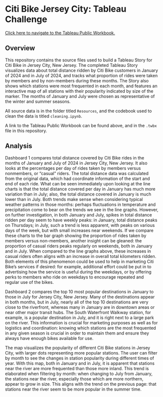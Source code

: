# Citi Bike Jersey City: Tableau Challenge

[Click here to navigate to the Tableau Public Workbook.](https://public.tableau.com/app/profile/william.levine/viz/CitiBikeProject_17308471024950/CitiBikeJerseyCityJanuaryvsJuly)

## Overview
This repository contains the source files used to build a Tableau Story for Citi Bike in Jersey City, New Jersey. The completed Tableau Story visualizes data about total distance ridden by Citi Bike customers in January of 2024 and in July of 2024, and tracks what proportion of rides were taken by members and by non-members during these months. The Story also shows which stations were most frequented in each month, and features an interactive map of all stations with their popularity indicated by size of the marker. The months of January and July were chosen as representative of the winter and summer seasons.

All source data is in the folder titled `Resources`, and the codebook used to clean the data is titled `cleaning.ipynb`.

A link to the Tableau Public Workbook can be found above, and in the `.twbx` file in this repository.

## Analysis
Dashboard 1 compares total distance covered by Citi Bike rides in the months of January and July of 2024 in Jersey City, New Jersey. It also looks at the percentages per day of rides taken by members versus nonmembers, or “casual” riders. The total distance data was calculated from the original data, which had coordinate information of the start and end of each ride. What can be seen immediately upon looking at the line charts is that the total distance covered per day in January has much more variation than in July; also, the total distance covered in January is much lower than in July. Both trends make sense when considering typical weather patterns in those months: perhaps fluctuations in temperature and precipitation come to bear on the trends we see in the line graphs. However, on further investigation, in both January and July, spikes in total distance ridden per day seem to have weekly peaks: in January, total distance peaks on Thursdays; in July, such a trend is less apparent, with peaks on various days of the week, but with small increases near weekends.
If we compare these charts to the bar graph showing the proportion of rides taken by members versus non-members, another insight can be gleaned: the proportion of casual riders peaks regularly on weekends, both in January and in July. When compared to the line graphs above, these increases in casual riders often aligns with an increase in overall total kilometers ridden. Both elements of this phenomenon could be used to help in marketing Citi Bike’s services if desired: for example, additional effort could be put in to advertising how the service is useful during the weekdays, or by offering perks to members who ride on weekdays to encourage repeated and regular use of the bikes.

Dashboard 2 compares the top 10 most popular destinations in January to those in July for Jersey City, New Jersey. Many of the destinations appear in both months, but in July, nearly all of the top 10 destinations are very close to the riverfront, whereas many in January are in downtown areas or near other major transit hubs. The South Waterfront Walkway station, for example, is a popular destination in July, and it is right next to a large park on the river. This information is crucial for marketing purposes as well as for logistics and coordination: knowing which stations are the most frequented in any given season is crucial in order to maintain them and ensure they always have enough bikes available for use.

The map visualizes the popularity of different Citi Bike stations in Jersey City, with larger dots representing more popular stations. The user can filter by month to see the changes in station popularity during different times of year. With this map, both in January and in July, it is apparent that stations near the river are more frequented than those more inland. This trend is elaborated when filtering by month: when changing to July from January, the stations near the river, especially those which are more northern, appear to grow in size. This aligns with the trend on the previous page: that stations near the river seem to be more popular in the summer time.